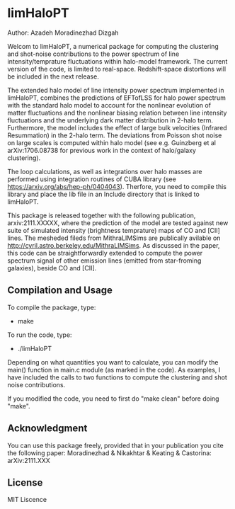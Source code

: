 # limHaloPT

Author: Azadeh Moradinezhad Dizgah


Welcom to limHaloPT, a numerical package for computing the clustering and shot-noise contributions to the power spectrum of line intensity/temprature fluctuations within halo-model framework. The current version of the code, is limited to real-space. Redshift-space distortions will be included in the next release. 

The extended halo model of line intensity power spectrum implemented in limHaloPT, combines the predictions of EFTofLSS for halo power spectrum with the standard halo model to account for the nonlinear evolution of matter fluctuations and the nonlinear biasing relation between line intensity fluctuations and the underlying dark matter distribution in 2-halo term. Furthermore, the model includes the effect of large bulk velocities (Infrared Resummation) in the 2-halo term.
The deviations from Poisson shot noise on large scales is computed within halo model (see e.g. Guinzberg et al arXiv:1706.08738 for previous work in the context of halo/galaxy clustering).

The loop calculations, as well as integrations over halo masses are performed using integration routines of CUBA library (see https://arxiv.org/abs/hep-ph/0404043). Therfore, you need to compile this library and place the lib file in an Include directory that is linked to limHaloPT.

This package is released together with the following publication, arxiv:2111.XXXXX, where the prediction of the model are tested against new suite of simulated intensity (brightness temprature) maps of CO and [CII] lines. The mesheded fileds from MithraLIMSims are publically avilable on http://cyril.astro.berkeley.edu/MithraLIMSims.  As discussed in the paper, this code can be straightforwardly extended to compute the power spectrum signal of other emission lines (emitted from star-froming galaxies), beside CO and [CII].


## Compilation and Usage

To compile the package, type:
- make

To run the code, type:
- ./limHaloPT  

Depending on what quantities you want to calculate, you can modify the main() function in main.c module (as marked in the code). As examples, I have included the calls to two functions to compute the clustering and shot noise contributions. 

If you modified the code, you need to first do "make clean" before doing "make".


## Acknowledgment

You can use this package freely, provided that in your publication you cite the following paper: 
Moradinezhad & Nikakhtar & Keating & Castorina: arXiv:2111.XXX


## License

MIT Liscence

